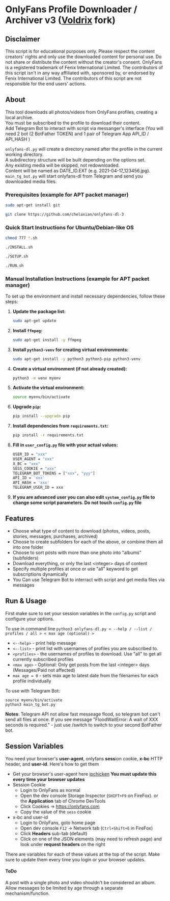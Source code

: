 # OnlyFans Profile Downloader / Archiver v3 ([Voldrix](https://github.com/Voldrix/onlyfans-dl-2) fork)

## Disclaimer
This script is for educational purposes only. Please respect the content creators' rights and only use the downloaded content for personal use. Do not share or distribute the content without the creator's consent.
OnlyFans is a registered trademark of Fenix International Limited. The contributors of this script isn't in any way affiliated with, sponsored by, or endorsed by Fenix International Limited. The contributors of this script are not responsible for the end users' actions.

## About
This tool downloads all photos/videos from OnlyFans profiles, creating a local archive.\
You must be subscribed to the profile to download their content.\
Add Telegram Bot to interact with script via messanger's interface (You will need 2 bot (2 BotFather TOKEN) and 1 pair of Telegram App API_ID / API_HASH )

`onlyfans-dl.py` will create a directory named after the profile in the current working directory.\
A subdirectory structure will be built depending on the options set.\
Any existing media will be skipped, not redownloaded.\
Content will be named as DATE_ID.EXT (e.g. 2021-04-17_123456.jpg).\
`main_tg_bot.py` will start onlyfans-dl from Telegram and send you downloaded media files.

### Prerequisites (example for APT packet manager)
   ```bash
   sudo apt-get install git
   ```
   ```bash
   git clone https://github.com/chelaxian/onlyfans-dl-3
   ```
### Quick Start Instructions for Ubuntu/Debian-like OS

   ```bash
   chmod 777 *.sh
   ```
    
   ```bash
   ./INSTALL.sh
   ```

   ```bash
   ./SETUP.sh
   ```
    
   ```bash
   ./RUN.sh
   ```
    
### Manual Installation Instructions (example for APT packet manager)

To set up the environment and install necessary dependencies, follow these steps:

1. **Update the package list:**

    ```bash
    sudo apt-get update
    ```

2. **Install `ffmpeg`:**

    ```bash
    sudo apt-get install -y ffmpeg
    ```

3. **Install `python3-venv` for creating virtual environments:**

    ```bash
    sudo apt-get install -y python3 python3-pip python3-venv
    ```

4. **Create a virtual environment (if not already created):**

    ```bash
    python3 -m venv myenv
    ```

5. **Activate the virtual environment:**

    ```bash
    source myenv/bin/activate
    ```

6. **Upgrade `pip`:**

    ```bash
    pip install --upgrade pip
    ```

7. **Install dependencies from `requirements.txt`:**

    ```bash
    pip install -r requirements.txt
    ```
8. **Fill in `user_config.py` file with your actual values:**
    ```bash
    USER_ID = "xxx"
    USER_AGENT = "xxx"
    X_BC = "xxx"
    SESS_COOKIE = "xxx"
    TELEGRAM_BOT_TOKENS = ["xxx", "yyy"]
    API_ID = 'xxx'
    API_HASH = 'xxx'
    TELEGRAM_USER_ID = xxx
    ```

 9. **If you are advanced user you can also edit `system_config.py` file to change some script parameters. Do not touch `config.py` file**

## Features
* Choose what type of content to download (photos, videos, posts, stories, messages, purchases, archived)
* Choose to create subfolders for each of the above, or combine them all into one folder
* Choose to sort posts with more than one photo into "albums" (subfolders)
* Download everything, or only the last &lt;integer&gt; days of content
* Specify multiple profiles at once or use "all" keyword to get subscriptions dynamically
* You Can use Telegram Bot to interract with script and get media files via messages

## Run & Usage
First make sure to set your session variables in the `config.py` script and configure your options.

To use in command line
`python3 onlyfans-dl.py < --help / --list / profiles / all > < max age (optional) >`
* `<--help>` - print help message
* `<--list>` - print list with usernames of profiles you are subscribed to. 
* `<profiles>` - the usernames of profiles to download. Use "all" to get all currently subscribed profiles
* `<max age>` - Optional: Only get posts from the last &lt;integer&gt; days (Messages/Paid not affected)
* `max age = 0` - sets max age to latest date from the filenames for each profile individually

To use with Telegram Bot:

`source myenv/bin/activate` \
`python3 main_tg_bot.py` 

**Notes**: Telegram API not allow fast messeage flood, so telegram bot can't send all files at once. If you see message "FloodWaitError: A wait of XXX seconds is required." - just use /switch to switch to your second BotFather bot.

## Session Variables
You need your browser's __user-agent__, onlyfans **sess**ion cookie, __x-bc__ HTTP header, and **user-id**. Here's how to get them

- Get your browser's user-agent here [ipchicken](https://ipchicken.com/) __You must update this every time your browser updates__
- Session Cookie
  - Login to OnlyFans as normal
  - Open the dev console Storage Inspector (`SHIFT+F9` on FireFox). or the __Application__ tab of Chrome DevTools
  - Click Cookies -> https://onlyfans.com
  - Copy the value of the `sess` cookie
- x-bc and user-id
  - Login to OnlyFans, goto home page
  - Open dev console `F12` -> Network tab (`Ctrl+Shift+E` in FireFox)
  - Click __Headers__ sub-tab (default)
  - Click on one of the JSON elements (may need to refresh page) and look under __request headers__ on the right

There are variables for each of these values at the top of the script. Make sure to update them every time you login or your browser updates.

#### ToDo
A post with a single photo and video shouldn't be considered an album.\
Allow messages to be limited by age through a separate mechanism/function.


